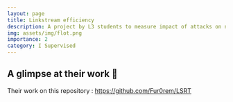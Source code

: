 ```yaml
---
layout: page
title: Linkstream efficiency
description: A project by L3 students to measure impact of attacks on networks
img: assets/img/flot.png
importance: 2
category: I Supervised
---
```


## A glimpse at their work 📖

Their work on this repository : https://github.com/Fur0rem/LSRT
